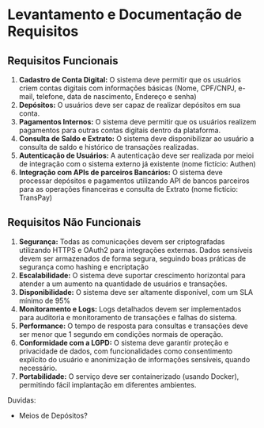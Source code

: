 # Levantamento e Documentação de Requisitos
## Requisitos Funcionais
1. **Cadastro de Conta Digital:** O sistema deve permitir que os usuários criem contas digitais com informações básicas (Nome, CPF/CNPJ, e-mail, telefone, data de nascimento, Endereço e senha)
2. **Depósitos:** O usuários deve ser capaz de realizar depósitos em sua conta.
3. **Pagamentos Internos:** O sistema deve permitir que os usuários realizem pagamentos para outras contas digitais dentro da plataforma.
4. **Consulta de Saldo e Extrato:** O sistema deve disponibilizar ao usuário a consulta de saldo e histórico de transações realizadas.
5. **Autenticação de Usuários:** A autenticação deve ser realizada por meioi de integração com o sistema externo já existente (nome fictício: Authen)
6. **Integração com APIs de parceiros Bancários:** O sistema deve processar depósitos e pagamentos utilizando API de bancos parceiros para as operações financeiras e consulta de Extrato (nome fictício: TransPay)

## Requisitos Não Funcionais
1. **Segurança:** Todas as comunicações devem ser criptografadas utilizando HTTPS e OAuth2 para integrações externas. Dados sensíveis devem ser armazenados de forma segura, seguindo boas práticas de segurança como hashing e encriptação
2. **Escalabilidade:** O sistema deve suportar crescimento horizontal para atender a um aumento na quantidade de usuários e transações.
3. **Disponibilidade:** O sistema deve ser altamente disponível, com um SLA mínimo de 95%
4. **Monitoramento e Logs:** Logs detalhados devem ser implementados para auditoria e monitoramento de transações e falhas do sistema.
5. **Performance:** O tempo de resposta para consultas e transações deve ser menor que 1 segundo em condições normais de operação.
6. **Conformidade com a LGPD:** O sistema deve garantir proteção e privacidade de dados, com funcionalidades como consentimento explícito do usuário e anonimização de informações sensíveis, quando necessário.
7. **Portabilidade:** O serviço deve ser containerizado (usando Docker), permitindo fácil implantação em diferentes ambientes.


Duvidas:
- Meios de Depósitos?